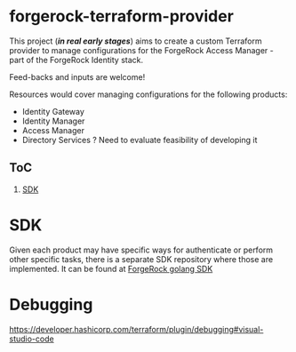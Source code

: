 # forgerock-terraform-provider
This project (***in real early stages***) aims to create a custom Terraform provider to manage configurations for the ForgeRock Access Manager - part of the ForgeRock Identity stack.

Feed-backs and inputs are welcome!

Resources would cover managing configurations for the following products:

- Identity Gateway
- Identity Manager
- Access Manager
- Directory Services ? Need to evaluate feasibility of developing it

## ToC
1. [SDK](#sdk)


# SDK

Given each product may have specific ways for authenticate or perform other specific tasks, there is a separate SDK repository where those are implemented. It can be found at [ForgeRock golang SDK](https://github.com/jralmaraz/forgerock-go-sdk)

# Debugging

https://developer.hashicorp.com/terraform/plugin/debugging#visual-studio-code
